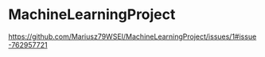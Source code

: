 # MachineLearningProject
https://github.com/Mariusz79WSEI/MachineLearningProject/issues/1#issue-762957721
